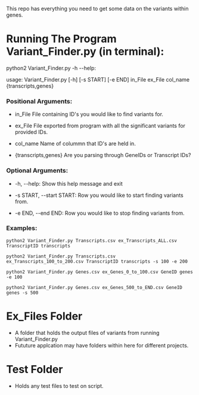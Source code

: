 This repo has everything you need to get some data on the variants within genes.

# Running The Program Variant_Finder.py (in terminal):

python2 Variant_Finder.py -h --help:


usage: Variant_Finder.py [-h] [-s START] [-e END]
                         in_File ex_File col_name {transcripts,genes}


### Positional Arguments:

  * in_File               File containing ID's you would like to find variants for.
                                               
  * ex_File               File exported from program with all the significant variants for provided IDs.
                                           
  * col_name              Name of colummn that ID's are held in.
  
  * {transcripts,genes}   Are you parsing through GeneIDs or Transcript IDs?

### Optional Arguments:

  * -h, --help:                 Show this help message and exit
  
  * -s START, --start START:    Row you would like to start finding variants from.
  
  * -e END, --end END:          Row you would like to stop finding variants from.

### Examples:

  ```
  python2 Variant_Finder.py Transcripts.csv ex_Transcripts_ALL.csv TranscriptID transcripts
  ```
  
  ```
  python2 Variant_Finder.py Transcripts.csv ex_Transcripts_100_to_200.csv TranscriptID transcripts -s 100 -e 200
  ```
  
  ```
  python2 Variant_Finder.py Genes.csv ex_Genes_0_to_100.csv GeneID genes -e 100
  ```
  
  ```
  python2 Variant_Finder.py Genes.csv ex_Genes_500_to_END.csv GeneID genes -s 500
  ```

# Ex_Files Folder
  * A folder that holds the output files of variants from running Variant_Finder.py
  * Fututure applcation may have folders within here for different projects.
  
# Test Folder 
  * Holds any test files to test on script.
  
  
